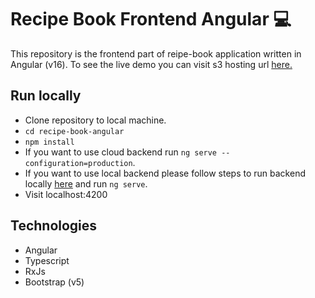 # Recipe Book Frontend Angular :computer:

This repository is the frontend part of reipe-book application written in Angular (v16).
To see the live demo you can visit s3 hosting url [here.](http://recipe-book-angular.s3-website.eu-central-1.amazonaws.com/)

## Run locally

- Clone repository to local machine.
- `cd recipe-book-angular`
- `npm install`
- If you want to use cloud backend run `ng serve --configuration=production`.
- If you want to use local backend please follow steps to run backend locally [here](https://github.com/muratayik/recipe-book-express) and run `ng serve`.
- Visit localhost:4200

## Technologies

- Angular
- Typescript
- RxJs
- Bootstrap (v5)

